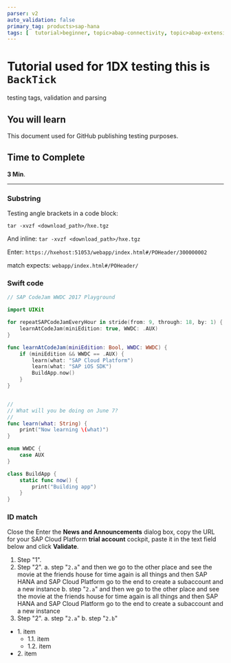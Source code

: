 ```yaml
---
parser: v2
auto_validation: false
primary_tag: products>sap-hana
tags: [  tutorial>beginner, topic>abap-connectivity, topic>abap-extensibility, topic>abap-development  ]
---
```


# Tutorial used for 1DX testing this is `BackTick`
<!-- description --> testing tags, validation and parsing

## You will learn  
This document used for GitHub publishing testing purposes.
## Time to Complete
**3 Min**.

---

### Substring


Testing angle brackets in a code block:

```
tar -xvzf <download_path>/hxe.tgz
```

And inline: `tar -xvzf <download_path>/hxe.tgz`

Enter: `https://hxehost:51053/webapp/index.html#/POHeader/300000002`

match expects: `webapp/index.html#/POHeader/`



### Swift code


```swift
// SAP CodeJam WWDC 2017 Playground

import UIKit

for repeatSAPCodeJamEveryHour in stride(from: 9, through: 18, by: 1) {
    learnAtCodeJam(miniEdition: true, WWDC: .AUX)
}

func learnAtCodeJam(miniEdition: Bool, WWDC: WWDC) {
    if (miniEdition && WWDC == .AUX) {
        learn(what: "SAP Cloud Platform")
        learn(what: "SAP iOS SDK")
        BuildApp.now()
    }
}


//
// What will you be doing on June 7?
//
func learn(what: String) {
    print("Now learning \(what)")
}

enum WWDC {
    case AUX
}

class BuildApp {
    static func now() {
        print("Building app")
    }
}
```



### ID match


Close the Enter the **News and Announcements** dialog box, copy the URL for your SAP Cloud Platform **trial account** cockpit, paste it in the text field below and click **Validate**.

  1. Step "1".
  2. Step "2".
    a. step "`2.a`" and then we go to the other place and see the movie at the friends house for time again is all things and then SAP HANA and SAP Cloud Platform go to the end to create a subaccount and a new instance
    b. step "`2.a`" and then we go to the other place and see the movie at the friends house for time again is all things and then SAP HANA and SAP Cloud Platform go to the end to create a subaccount and a new instance
  3. Step "2".
    a. step "`2.a`"
    b. step "`2.b`"

* 1\. item
    * 1.1\. item
    * 1.2\. item
* 2\. item





